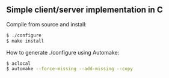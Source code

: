 Simple client/server implementation in C
----------------------

Compile from source and install:

```bash
$ ./configure
$ make install
```

How to generate ./configure using Automake:

```bash
$ aclocal
$ automake --force-missing --add-missing --copy
```